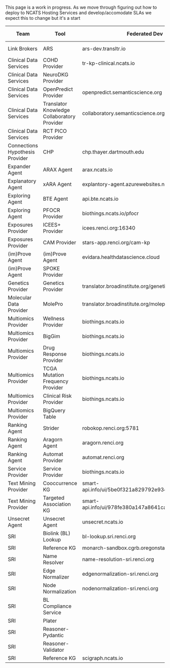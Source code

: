This page is a work in progress.  As we move through figuring out how to deploy to NCATS Hosting Services and develop/accomodate SLAs we expect this to change but it's a start

|Team|Tool|Federated Dev|NCATS ITRB Hosted Dev|NCATS ITRB Hosted Prod
|---|---|---|---|---
|Link Brokers|ARS|ars-dev.transltr.io|ars-dev.transltr.io|ars.transltr.io
|Clinical Data Services|COHD Provider|tr-kp-clinical.ncats.io||
|Clinical Data Services|NeuroDKG Provider|||
|Clinical Data Services|OpenPredict Provider|openpredict.semanticscience.org||
|Clinical Data Services|Translator Knowledge Collaboratory Provider|collaboratory.semanticscience.org||
|Clinical Data Services|RCT PICO Provider|||
|Connections Hypothesis Provider|CHP|chp.thayer.dartmouth.edu||
|Expander Agent|ARAX Agent|arax.ncats.io||
|Explanatory Agent|xARA Agent|explantory-agent.azurewebsites.net/v1.0||
|Exploring Agent|BTE Agent|api.bte.ncats.io||
|Exploring Agent|PFOCR Provider|biothings.ncats.io/pfocr||
|Exposures Provider|ICEES+ Provider|icees.renci.org:16340||
|Exposures Provider|CAM Provider|stars-app.renci.org/cam-kp||
|(im)Prove Agent|(im)Prove Agent|evidara.healthdatascience.cloud||
|(im)Prove Agent|SPOKE Provider|||
|Genetics Provider|Genetics Provider|translator.broadinstitute.org/genetics_provider||
|Molecular Data Provider|MolePro|translator.broadinstitute.org/molepro||
|Multiomics Provider|Wellness Provider|biothings.ncats.io||
|Multiomics Provider|BigGim|biothings.ncats.io||
|Multiomics Provider|Drug Response Provider|biothings.ncats.io||
|Multiomics Provider|TCGA Mutation Frequency Provider|biothings.ncats.io||
|Multiomics Provider|Clinical Risk Provider|biothings.ncats.io||
|Multiomics Provider|BigQuery Table|||
|Ranking Agent|Strider|robokop.renci.org:5781||
|Ranking Agent|Aragorn Agent|aragorn.renci.org||
|Ranking Agent|Automat Provider|automat.renci.org||
|Service Provider|Service Provider|biothings.ncats.io||
|Text Mining Provider|Cooccurrence KG|smart-api.info/ui/5be0f321a829792e934545998b9c6afe||
|Text Mining Provider|Targeted Association KG|smart-api.info/ui/978fe380a147a8641caf72320862697b||
|Unsecret Agent|Unsecret Agent|unsecret.ncats.io||
|SRI|Biolink (BL) Lookup|bl-lookup.sri.renci.org||
|SRI|Reference KG|monarch-sandbox.cgrb.oregonstate.edu||
|SRI|Name Resolver|name-resolution-sri.renci.org||
|SRI|Edge Normalizer|edgenormalization-sri.renci.org||
|SRI|Node Normalization|nodenormalization-sri.renci.org||
|SRI|BL Compliance Service|||
|SRI|Plater|||
|SRI|Reasoner-Pydantic|||
|SRI|Reasoner-Validator|||
|SRI|Reference KG|scigraph.ncats.io||
